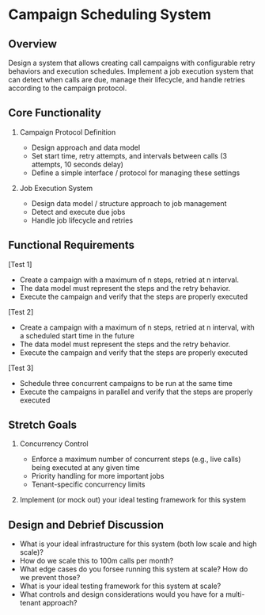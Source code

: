 # Campaign Scheduling System

## Overview

Design a system that allows creating call campaigns with configurable retry behaviors and execution schedules. Implement a job execution system that can detect when calls are due, manage their lifecycle, and handle retries according to the campaign protocol.

## Core Functionality

1. Campaign Protocol Definition

   - Design approach and data model
   - Set start time, retry attempts, and intervals between calls (3 attempts, 10 seconds delay)
   - Define a simple interface / protocol for managing these settings

2. Job Execution System
   - Design data model / structure approach to job management
   - Detect and execute due jobs
   - Handle job lifecycle and retries

## Functional Requirements

[Test 1]

- Create a campaign with a maximum of n steps, retried at n interval.
- The data model must represent the steps and the retry behavior.
- Execute the campaign and verify that the steps are properly executed

[Test 2]

- Create a campaign with a maximum of n steps, retried at n interval, with a scheduled start time in the future
- The data model must represent the steps and the retry behavior.
- Execute the campaign and verify that the steps are properly executed

[Test 3]

- Schedule three concurrent campaigns to be run at the same time
- Execute the campaigns in parallel and verify that the steps are properly executed

## Stretch Goals

1. Concurrency Control

   - Enforce a maximum number of concurrent steps (e.g., live calls) being executed at any given time
   - Priority handling for more important jobs
   - Tenant-specific concurrency limits

2. Implement (or mock out) your ideal testing framework for this system

## Design and Debrief Discussion

- What is your ideal infrastructure for this system (both low scale and high scale)?
- How do we scale this to 100m calls per month?
- What edge cases do you forsee running this system at scale? How do we prevent those?
- What is your ideal testing framework for this system at scale?
- What controls and design considerations would you have for a multi-tenant approach?
